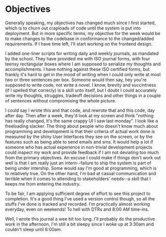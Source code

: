 # Objectives
Generally speaking, my objectives has changed much since I first started, which is to churn out craploads of code until the system is put into deployment. But in more specific terms, my objective for the week would be to make changes to the codebase in conformance to the changed/added requirements. If I have time left, I'll start working on the frontend design.

I added one-liner scripts for writing daily and weekly journals, as mandated by the school. They have provided me with ISO journal forms, with four teensy rectangular boxes where I am supposed to serialize my thoughts and accomplishments. I have nothing against these ISO certified forms, but frankly it's hard to get in the mood of writing when I could only write at most two or three sentences per box. Someone would then say, hey you're supposed to write code, not write a novel. I know, brevity and succintness (if I spelled that correcly) is a skill unto itself, but I doubt I could accurately write my thoughts, struggles, tradeoff decisions and other things in a couple of sentences without compromising the whole picture.

I could say I wrote this and that code, and rewrote that and this code, day after day. Then after a week, they'd look at my screen and think "nothing has really changed, it's the same crappy UI I saw last monday". I look like a freeloading slacker. The thing about people who doesn't know much about programming and development is that their criteria of actual work done is measured by the shiny User Interfaces they see on the screen, or by the features such as being able to send emails and sms. It would help a lot if someone who has actual experience in non-trivial development projects could inspect my work and provide feedback if I am not deviating too much from the primary objectives. An excuse I could make if things don't work out well is that I am really just an intern--failure to ship the system is part of being under intership. Some would say I'm good at programming, which is to relatively true. On the other hand, I'm bad at casual communication and terrible when it comes to attending to stakeholders' needs--a skill that I keeps me from entering the industry.

To be fair, I am applying sufficient degree of effort to see this project to completion. It's a good thing I've used a version control though, so all the stuffs I've done is tracked and recorded. I'm practically almost working everyday, even on weekends! To hell with DTRs and 8:00 AM time-ins.

Well, I wrote this journal a wee bit too long. I'll probably do the productive work in the afternoon, I'm still a bit sleepy since I woke up at 3:30am and couldn't sleep until 6:00am.

